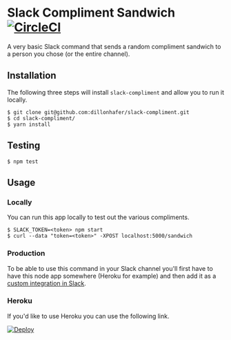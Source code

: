 # Slack Compliment Sandwich [![CircleCI](https://circleci.com/gh/dillonhafer/slack-compliment/tree/master.svg?style=svg)](https://circleci.com/gh/dillonhafer/slack-compliment/tree/master)

A very basic Slack command that sends a random compliment sandwich to a person you chose
(or the entire channel).

## Installation

The following three steps will install `slack-compliment` and allow you to run
it locally.

```
$ git clone git@github.com:dillonhafer/slack-compliment.git
$ cd slack-compliment/
$ yarn install
```

## Testing

```
$ npm test
```

## Usage

### Locally

You can run this app locally to test out the various compliments.

```
$ SLACK_TOKEN=<token> npm start
$ curl --data "token=<token>" -XPOST localhost:5000/sandwich
```

### Production

To be able to use this command in your Slack channel you'll first have to have
this node app somewhere (Heroku for example) and then add it as a [custom
integration in Slack](https://api.slack.com/slash-commands).

### Heroku

If you'd like to use Heroku you can use the following link.

[![Deploy](https://www.herokucdn.com/deploy/button.svg)](https://heroku.com/deploy?template=https://github.com/dillonhafer/slack-compliment/tree/master)

